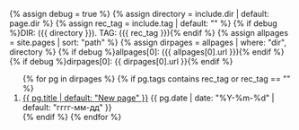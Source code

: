 {% assign debug = true %}
{% assign directory = include.dir | default: page.dir %}
{% assign rec_tag = include.tag | default: "" %}
{% if debug %}DIR: ({{ directory }}). TAG: ({{ rec_tag }}){% endif %}
{% assign allpages = site.pages | sort: "path" %}
{% assign dirpages = allpages | where: "dir",  directory %}
{% if debug %}allpages[0]: ({{ allpages[0].url }}){% endif %}
{% if debug %}dirpages[0]: {{ dirpages[0].url }}{% endif %}
<ol reversed id="navigation">
{% for pg in dirpages %}
{% if pg.tags contains rec_tag or rec_tag == "" %}
<li><a href="{{ pg.url | prepend: site.baseurl }}">{{ pg.title | default: "New page" }}</a> 
<time class="shaded">{{ pg.date | date: "%Y-%m-%d" | default: "гггг-мм-дд" }}</time></li>
{% endif %}
{% endfor %}
</ol>
